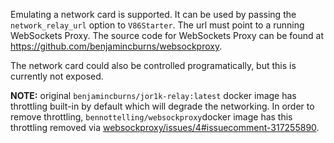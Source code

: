 Emulating a network card is supported. It can be used by passing the
`network_relay_url` option to `V86Starter`. The url must point to a running
WebSockets Proxy. The source code for WebSockets Proxy can be found at
https://github.com/benjamincburns/websockproxy.

The network card could also be controlled programatically, but this is
currently not exposed.

**NOTE:** original `benjamincburns/jor1k-relay:latest` docker image has throttling built-in by default which will degrade the networking. In order to remove throttling, `bennottelling/websockproxy`docker image has this throttling removed via [websockproxy/issues/4#issuecomment-317255890](https://github.com/benjamincburns/websockproxy/issues/4#issuecomment-317255890).